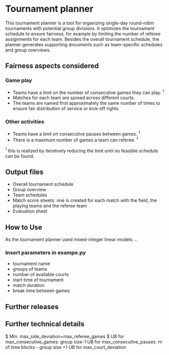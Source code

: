 # Tournament planner
This tournament planner is a tool for organizing single-day round-robin tournaments with potential group divisions. It optimizes the tournament schedule to ensure fairness, for example by limiting the number of referee assignments for each team. Besides the overall tournament schedule, the planner generates supporting documents such as team-specific schedules and group overviews.

## Fairness aspects considered
### Game play
- Teams have a limit on the number of consecutive games they can play. <sup> 1 </sup>
- Matches for each team are spread across different courts.
- The teams are named first approximately the same number of times to ensure fair distribution of service or kick-off rights.
### Other activities
- Teams have a limit on consecutive pauses between games. <sup> 1 </sup>
- There is a maximum number of games a team can referee. <sup> 1 </sup>

<sup> 1 </sup> this is realized by iteratively reducing the limit until no feasible schedule can be found.

## Output files
- Overall tournament schedule
- Group overview
- Team schedules
- Match score sheets: one is created for each match with the field, the playing teams and the referee team
- Evaluation sheet

## How to Use
As the tournament planner used mixed-integer linear models ...

### Insert parameters in exampe.py
- tournament name
- groups of teams
- number of available courts
- start time of tournament
- match duration
- break time between games


## Further releases

## Further technical details
$ Min. max_side_deviation+max_referee_games $
UB for max_consecutive_games: group size-1
UB for max_consecutive_pauses: nr of time blocks - group size +1
UB for max_court_deviation
